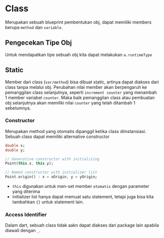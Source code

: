 # Class

Merupakan sebuah blueprint pembentukan obj, dapat memiliki members berupa `method` dan `variable`.

## Pengecekan Tipe Obj

Untuk mendapatkan tipe sebuah obj kita dapat melakukan `a.runtimeType`

## Static

Member dari class (`var/method`) bisa dibuat static, artinya dapat diakses dari class tanpa melalui obj. Perubahan nilai member akan berpengaruh ke pemanggilan class selanjutnya, seperti `increment counter` yang menambah 1 member variabel `counter`. Maka baik pemanggilan class atau pembuatan obj selanjutnya akan memiliki nilai `counter` yang telah ditambah 1 sebelumnya.

### Constructor

Merupakan method yang otomatis dipanggil ketika class diinstansiasi. Sebuah class dapat memiliki alternative constructor

```dart
double x;
double y;

// Generative constructor with initializing
Point(this.x, this.y);

// Named constructor with initializer list
Point.origin() : x = xOrigin, y = yOrigin;
```

- `this` digunakan untuk men-set member `otomatis` dengan parameter yang diterima
- initializer list hanya dapat memuat satu statement, tetapi juga bisa kita tambahkan `{}` untuk statement lain.

### Access Identifier

Dalam dart, sebuah class tidak aakn dapat diakses dari package lain apabila diawali dengan `_`.
